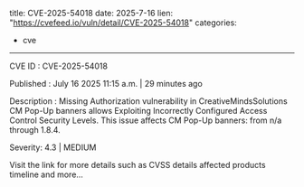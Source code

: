  
title: CVE-2025-54018
date: 2025-7-16
lien: "https://cvefeed.io/vuln/detail/CVE-2025-54018"
categories:
  - cve
---

CVE ID : CVE-2025-54018

Published :  July 16
2025
11:15 a.m. | 29 minutes ago

Description : Missing Authorization vulnerability in CreativeMindsSolutions CM Pop-Up banners allows Exploiting Incorrectly Configured Access Control Security Levels. This issue affects CM Pop-Up banners: from n/a through 1.8.4.

Severity: 4.3 | MEDIUM

Visit the link for more details
such as CVSS details
affected products
timeline
and more...
